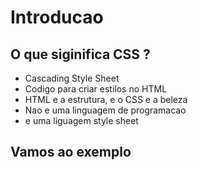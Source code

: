 # Introducao

## O que siginifica CSS ?

* Cascading Style Sheet
* Codigo para criar estilos no HTML
* HTML e a estrutura, e o CSS e a beleza
* Nao e uma linguagem de programacao
* e uma liguagem style sheet

## Vamos ao exemplo
